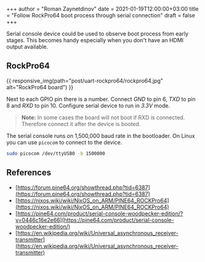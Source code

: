 +++
author = "Roman Zaynetdinov"
date = 2021-01-19T12:00:00+03:00
title = "Follow RockPro64 boot process through serial connection"
draft = false
+++

Serial console device could be used to observe boot process from early stages. This becomes handy especially when you don't have an HDMI output available.

## RockPro64

{{ responsive_img(path="post/uart-rockpro64/rockpro64.jpg" alt="RockPro64 board") }}

Next to each GPIO pin there is a number. Connect *GND* to pin 6, *TXD* to pin 8 and *RXD* to pin 10. Configure serial device to run in *3.3V* mode.

> **Note:** In some cases the board will not boot if RXD is connected. Therefore connect it after the device is booted. 

The serial console runs on 1,500,000 baud rate in the bootloader. On Linux you can use `picocom` to connect to the device.

```sh
sudo picocom /dev/ttyUSB0 -b 1500000
```

## References

* [https://forum.pine64.org/showthread.php?tid=6387](https://forum.pine64.org/showthread.php?tid=6387) 
* [https://nixos.wiki/wiki/NixOS_on_ARM/PINE64_ROCKPro64](https://nixos.wiki/wiki/NixOS_on_ARM/PINE64_ROCKPro64)
* [https://pine64.com/product/serial-console-woodpecker-edition/?v=0446c16e2e66](https://pine64.com/product/serial-console-woodpecker-edition/)
* [https://en.wikipedia.org/wiki/Universal_asynchronous_receiver-transmitter](https://en.wikipedia.org/wiki/Universal_asynchronous_receiver-transmitter)
